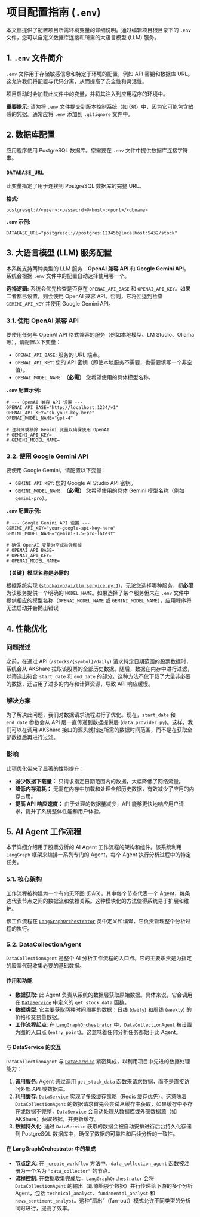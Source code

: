 # 项目配置指南 (`.env`)

本文档提供了配置项目所需环境变量的详细说明。通过编辑项目根目录下的 `.env` 文件，您可以自定义数据库连接和所需的大语言模型 (LLM) 服务。

## 1. `.env` 文件简介

`.env` 文件用于存储敏感信息和特定于环境的配置，例如 API 密钥和数据库 URL。这允许我们将配置与代码分离，从而提高了安全性和灵活性。

项目启动时会加载此文件中的变量，并将其注入到应用程序的环境中。

**重要提示:** 请勿将 `.env` 文件提交到版本控制系统（如 Git）中，因为它可能包含敏感的凭据。通常应将 `.env` 添加到 `.gitignore` 文件中。

## 2. 数据库配置

应用程序使用 PostgreSQL 数据库。您需要在 `.env` 文件中提供数据库连接字符串。

### `DATABASE_URL`

此变量指定了用于连接到 PostgreSQL 数据库的完整 URL。

**格式:**
```
postgresql://<user>:<password>@<host>:<port>/<dbname>
```

**`.env` 示例:**
```env
DATABASE_URL="postgresql://postgres:123456@localhost:5432/stock"
```

## 3. 大语言模型 (LLM) 服务配置

本系统支持两种类型的 LLM 服务：**OpenAI 兼容 API** 和 **Google Gemini API**。系统会根据 `.env` 文件中的配置自动选择使用哪一个。

**选择逻辑:**
系统会优先检查是否存在 `OPENAI_API_BASE` 和 `OPENAI_API_KEY`。如果二者都已设置，则会使用 OpenAI 兼容 API。否则，它将回退到检查 `GEMINI_API_KEY` 并使用 Google Gemini API。

### 3.1. 使用 OpenAI 兼容 API

要使用任何与 OpenAI API 格式兼容的服务（例如本地模型、LM Studio、Ollama 等），请配置以下变量：

*   `OPENAI_API_BASE`: 服务的 URL 端点。
*   `OPENAI_API_KEY`: 您的 API 密钥（即使本地服务不需要，也需要填写一个非空值）。
*   `OPENAI_MODEL_NAME`: **（必需）** 您希望使用的具体模型名称。

**`.env` 配置示例:**
```env
# --- OpenAI 兼容 API 设置 ---
OPENAI_API_BASE="http://localhost:1234/v1"
OPENAI_API_KEY="sk-your-key-here"
OPENAI_MODEL_NAME="gpt-4"

# 注释掉或移除 Gemini 变量以确保使用 OpenAI
# GEMINI_API_KEY=
# GEMINI_MODEL_NAME=
```

### 3.2. 使用 Google Gemini API

要使用 Google Gemini，请配置以下变量：

*   `GEMINI_API_KEY`: 您的 Google AI Studio API 密钥。
*   `GEMINI_MODEL_NAME`: **（必需）** 您希望使用的具体 Gemini 模型名称（例如 `gemini-pro`）。

**`.env` 配置示例:**
```env
# --- Google Gemini API 设置 ---
GEMINI_API_KEY="your-google-api-key-here"
GEMINI_MODEL_NAME="gemini-1.5-pro-latest"

# 确保 OpenAI 变量为空或被注释掉
# OPENAI_API_BASE=
# OPENAI_API_KEY=
# OPENAI_MODEL_NAME=
```

**【关键】模型名称是必需的**

根据系统实现 ([`stockaivo/ai/llm_service.py:1`](stockaivo/ai/llm_service.py:1))，无论您选择哪种服务，都**必须**为该服务提供一个明确的 `MODEL_NAME`。如果选择了某个服务但未在 `.env` 文件中提供相应的模型名称（`OPENAI_MODEL_NAME` 或 `GEMINI_MODEL_NAME`），应用程序将无法启动并会抛出错误
## 4. 性能优化

### 问题描述
之前，在通过 API (`/stocks/{symbol}/daily`) 请求特定日期范围的股票数据时，系统会从 AKShare 拉取该股票的全部历史数据。随后，数据在内存中进行过滤，以筛选出符合 `start_date` 和 `end_date` 的部分。这种方法不仅下载了大量非必要的数据，还占用了过多的内存和计算资源，导致 API 响应缓慢。

### 解决方案
为了解决此问题，我们对数据请求流程进行了优化。现在，`start_date` 和 `end_date` 参数会从 API 层一直传递到数据提供层 (`data_provider.py`)。这样，我们可以在调用 AKShare 接口的源头就指定所需的数据时间范围，而不是在获取全部数据后再进行过滤。

### 影响
此项优化带来了显著的性能提升：
*   **减少数据下载量：** 只请求指定日期范围内的数据，大幅降低了网络流量。
*   **降低内存消耗：** 无需在内存中加载和处理全部历史数据，有效减少了应用的内存占用。
*   **提高 API 响应速度：** 由于处理的数据量减少，API 能够更快地响应用户请求，提升了系统整体性能和用户体验。

## 5. AI Agent 工作流程

本节详细介绍用于股票分析的 AI Agent 工作流程的架构和组件。该系统利用 `LangGraph` 框架来编排一系列专门的 Agent，每个 Agent 执行分析过程中的特定任务。

### 5.1. 核心架构

工作流程被构建为一个有向无环图 (DAG)，其中每个节点代表一个 Agent，每条边代表节点之间的数据流和依赖关系。这种模块化的方法使得系统易于扩展和维护。

该工作流程在 [`LangGraphOrchestrator`](stockaivo/ai/orchestrator.py:19) 类中定义和编译，它负责管理整个分析过程的执行。

### 5.2. DataCollectionAgent

`DataCollectionAgent` 是整个 AI 分析工作流程的入口点。它的主要职责是为指定的股票代码收集必要的基础数据。

#### 作用和功能

- **数据获取**: 此 Agent 负责从系统的数据层获取原始数据。具体来说，它会调用在 [`DataService`](stockaivo/data_service.py:74) 中定义的 `get_stock_data` 函数。
- **数据类型**: 它主要获取两种时间周期的数据：日线 (`daily`) 和周线 (`weekly`) 的价格和交易量数据。
- **工作流程起点**: 在 [`LangGraphOrchestrator`](stockaivo/ai/orchestrator.py:45) 中，`DataCollectionAgent` 被设置为图的入口点 (`entry_point`)。这意味着任何分析任务都始于此 Agent。

#### 与 DataService 的交互

`DataCollectionAgent` 与 [`DataService`](stockaivo/data_service.py:74) 紧密集成，以利用项目中先进的数据处理能力：

1.  **调用服务**: Agent 通过调用 `get_stock_data` 函数来请求数据，而不是直接访问外部 API 或数据库。
2.  **利用缓存**: [`DataService`](stockaivo/data_service.py:74) 实现了多级缓存策略（Redis 缓存优先）。这意味着 `DataCollectionAgent` 的数据请求首先会尝试从缓存中获取，如果缓存中不存在或数据不完整，`DataService` 会自动处理从数据库或外部数据源（如 AKShare）获取数据，并更新缓存。
3.  **数据持久化**: 通过 `DataService` 获取的数据会被自动安排进行后台持久化存储到 PostgreSQL 数据库中，确保了数据的可靠性和后续分析的一致性。

#### 在 LangGraphOrchestrator 中的集成

- **节点定义**: 在 [`_create_workflow`](stockaivo/ai/orchestrator.py:26) 方法中，`data_collection_agent` 函数被注册为一个名为 `"data_collector"` 的节点。
- **流程控制**: 在数据收集完成后，`LangGraphOrchestrator` 会将 `DataCollectionAgent` 的输出（即原始股价数据）并行传递给下游的多个分析 Agent，包括 `technical_analyst`、`fundamental_analyst` 和 `news_sentiment_analyst`。这种“扇出”（fan-out）模式允许不同类型的分析同时进行，提高了效率。